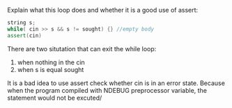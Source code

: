 Explain what this loop does and whether it is a good use of assert:

````c++
string s;
while( cin >> s && s != sought) {} //empty body
assert(cin)
````

There are two situtation that can exit the while loop:

1. when nothing in the cin
2. when s is equal sought

It is a bad idea to use assert check whether cin is in an error
state. Because when the program compiled with NDEBUG preprocessor
variable, the statement would not be excuted/
